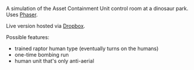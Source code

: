 A simulation of the Asset Containment Unit control room at a dinosaur park. Uses [Phaser](https://phaser.io).

Live version hosted via [Dropbox](https://dl.dropboxusercontent.com/u/1124506/jurassic/index.html).

Possible features:

  - trained raptor human type (eventually turns on the humans)
  - one-time bombing run
  - human unit that's only anti-aerial
